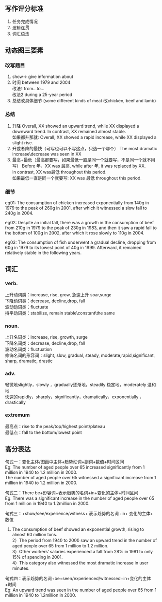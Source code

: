 ## 写作评分标准
1. 任务完成情况
2. 逻辑连贯
3. 词汇语法

## 动态图三要素

### 改写题目
1. show→ give information about
2. 时间 between 1979 and 2004  
改法1  from...to...<br>
改法2  during a 25-year period
3. 总结改具体细节 (some different kinds of meat 改chicken, beef and lamb)

### 总结
1. 升降
Overall, XX showed an upward trend, while XX displayed a downward trend.  In contrast, XX remained almost stable.<br>
如果都升那就: Overall, XX showed a rapid increase, while XX displayed a slight rise.
2. 升或者降的最快（可写也可以不写这点，只选一个哪个）
The most dramatic increase\decrease was seen in XX
3. 最高+最低（最高都要写，如果最低一直是同一个就要写，不是同一个就不用写）
Before 年，XX was 最高, while after 年, it was replaced by XX. In contrast, XX was最低 throughout this period.<br>
如果最低一直是同一个就要写: XX was 最低 throughout this period.

### 细节
eg01: The consumption of chicken increased exponentially  from 140g in 1979 to the peak of 260g in 2001, 
after which it witnessed a slow fall to 240g in 2004.

eg02: Despite an initial fall, there was a growth in the consumption of beef from 210g in 1979 to the peak of 230g in 1983, 
and then it saw a rapid fall to the bottom of 100g in 2002, after which it rose slowly to 110g in 2004.

eg03: The consumption of fish underwent a gradual decline, 
dropping from 60g in 1979 to its lowest point of 40g in 1999. Afterward, it remained relatively stable in the following years.

## 词汇
### verb.
上升动词类：increase, rise, grow, 急速上升 soar,surge<br>
下降动词类：decrease, decline,drop, fall<br>
波动动词类：fluctuate<br>
持平动词类：stabilize, remain stable\constant\the same

### noun.
上升名词类：increase, rise, growth, surge<br>
下降名词类：decrease, decline,drop, fall<br>
波动名词类：fluctuation<br>
修饰名词的形容词：slight, slow, gradual, steady, moderate,rapid,significant, sharp, dramatic, drastic

### adv.
轻微地slightly，slowly ，gradually逐渐地，steadily 稳定地，moderately 温和地<br>
快速的rapidly，sharply，significantly，dramatically，exponentially ，drastically

### extremum
最高点：rise to the peak/top/highest point/plateau<br>
最低点：fall to the bottom/lowest point

## 高分表达
句式一：变化主体/图画中主体+趋势动词+副词+数值+时间区间<br>
Eg: The number of aged people over 65 increased significantly from 1 million in 1940 to 1.2 million in 2000.<br>
The number of aged people over 65 witnessed a significant increase from 1 million in 1940 to 1.2 million in 2000.

句式二：There be+形容词+表示趋势的名词+in+变化的主体+时间区间<br>
Eg: There was a significant increase in the number of aged people over 65 from 1 million in 1940 to 1.2million in 2000.

句式三：+show/see/experience/witness+ 表示趋势的名词+in+ 变化的主体+ 数值<br>
1) The consumption of beef showed an exponential growth, rising to almost 60 million tons.<br>
2）The period from 1940 to 2000 saw an upward trend in the number of aged people over 65 from 1 million to 1.2 million.<br>
3）Other workers’ salaries experienced a fall from 28% in 1981 to only 15% of spending in 2001.<br>
4）This category also witnessed the most dramatic increase in user minutes.<br>

句式四：表示趋势的名词+be+seen/experienced/witnessed+in+变化的主体+时间<br>
Eg: An upward trend was seen in the number of aged people over 65 from 1 million in 1940 to 1.2million in 2000.


